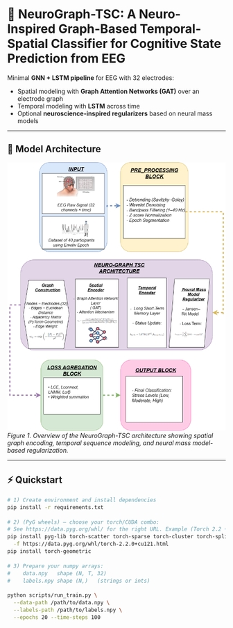 # 🧠 NeuroGraph-TSC: A Neuro-Inspired Graph-Based Temporal-Spatial Classifier for Cognitive State Prediction from EEG

Minimal **GNN + LSTM pipeline** for EEG with 32 electrodes:
- Spatial modeling with **Graph Attention Networks (GAT)** over an electrode graph  
- Temporal modeling with **LSTM** across time  
- Optional **neuroscience-inspired regularizers** based on neural mass models  

---

## 📐 Model Architecture

![NeuroGraph-TSC Architecture](Stress.png)  
*Figure 1. Overview of the NeuroGraph-TSC architecture showing spatial graph encoding, temporal sequence modeling, and neural mass model-based regularization.*

---

## ⚡ Quickstart

```bash
# 1) Create environment and install dependencies
pip install -r requirements.txt

# 2) (PyG wheels) — choose your torch/CUDA combo:
# See https://data.pyg.org/whl/ for the right URL. Example (Torch 2.2 + CUDA 12.1):
pip install pyg-lib torch-scatter torch-sparse torch-cluster torch-spline-conv \
  -f https://data.pyg.org/whl/torch-2.2.0+cu121.html
pip install torch-geometric

# 3) Prepare your numpy arrays:
#    data.npy   shape (N, T, 32)
#    labels.npy shape (N,)   (strings or ints)

python scripts/run_train.py \
  --data-path /path/to/data.npy \
  --labels-path /path/to/labels.npy \
  --epochs 20 --time-steps 100
